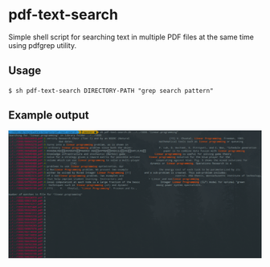 # pdf-text-search
Simple shell script for searching text in multiple PDF files at the same time using pdfgrep utility.

## Usage
`$ sh pdf-text-search DIRECTORY-PATH "grep search pattern"`

## Example output
![Showcase](https://raw.githubusercontent.com/DJakosa/pdf-text-search/master/showcase.png)
